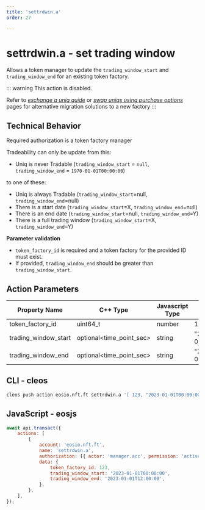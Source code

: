 ```yaml
---
title: 'settrdwin.a'
order: 27

---
```


# settrdwin.a - set trading window

Allows a token manager to update the `trading_window_start` and `trading_window_end` for an existing token factory.

::: warning
This action is disabled.

Refer to *[exchange a uniq guide](../../../../tutorials/uniq-factories/factory-management/exchange-a-uniq-using-smart-contract.md)* or *[swap uniqs using purchase options](../../../../tutorials/uniq-factories/factory-management/factory-purchase-options.md)* pages for alternative migration solutions to a new factory
:::

## Technical Behavior

Required authorization is a token factory manager

Tradeability can only be update from this:

-   Uniq is never Tradable (`trading_window_start` = `null`, `trading_window_end` = `1970-01-01T00:00:00`)

to one of these:

-   Uniq is always Tradable (`trading_window_start`=null, `trading_window_end`=null)
-   There is a start date (`trading_window_start`=X, `trading_window_end`=null)
-   There is an end date (`trading_window_start`=null, `trading_window_end`=Y)
-   There is a full trading window (`trading_window_start`=X, `trading_window_end`=Y)

**Parameter validation**

-   `token_factory_id` is required and a token factory for the provided ID must exist.
-   If provided, `trading_window_end` should be greater than `trading_window_start`.

## Action Parameters

| Property Name        | C++ Type                 | Javascript Type | Example               |
| -------------------- | ------------------------ | --------------- | --------------------- |
| token_factory_id     | uint64_t                 | number          | 123                   |
| trading_window_start | optional<time_point_sec> | string          | "2023-01-01T00:00:00" |
| trading_window_end   | optional<time_point_sec> | string          | "2023-01-01T12:00:00" |

## CLI - cleos

```bash
cleos push action eosio.nft.ft settrdwin.a '[ 123, "2023-01-01T00:00:00", "2023-01-01T12:00:00" ]' -p manager.acc
```

## JavaScript - eosjs

```js
await api.transact({
    actions: [
        {
            account: 'eosio.nft.ft',
            name: 'settrdwin.a',
            authorization: [{ actor: 'manager.acc', permission: 'active' }],
            data: {
                token_factory_id: 123,
                trading_window_start: '2023-01-01T00:00:00',
                trading_window_end: '2023-01-01T12:00:00',
            },
        },
    ],
});
```
